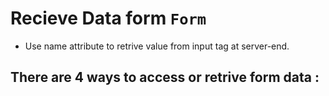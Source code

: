 # Recieve Data form `Form`
- Use name attribute to retrive value from input tag at server-end.
## There are 4 ways to access or retrive form data : 

